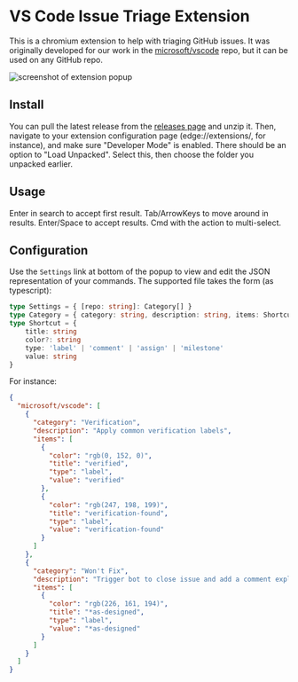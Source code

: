 # VS Code Issue Triage Extension

This is a chromium extension to help with triaging GitHub issues. It was originally developed for our work in the [microsoft/vscode](https://github.com/microsoft/vscode) repo, but it can be used on any GitHub repo.

![screenshot of extension popup](img/useage.png)

## Install

You can pull the latest release from the [releases page](https://github.com/microsoft/vscode-github-triage-extension/releases) and unzip it. Then, navigate to your extension configuration page (edge://extensions/, for instance), and make sure "Developer Mode" is enabled. There should be an option to "Load Unpacked". Select this, then choose the folder you unpacked earlier.

## Usage

Enter in search to accept first result. Tab/ArrowKeys to move around in results. Enter/Space to accept results. Cmd with the action to multi-select.

## Configuration

Use the `Settings` link at bottom of the popup to view and edit the JSON representation of your commands. The supported file takes the form (as typescript):
```ts
type Settings = { [repo: string]: Category[] }
type Category = { category: string, description: string, items: Shortcut[] }
type Shortcut = {
	title: string
	color?: string
	type: 'label' | 'comment' | 'assign' | 'milestone'
	value: string
}
```

For instance:
```json
{
  "microsoft/vscode": [
    {
      "category": "Verification",
      "description": "Apply common verification labels",
      "items": [
        {
          "color": "rgb(0, 152, 0)",
          "title": "verified",
          "type": "label",
          "value": "verified"
        },
        {
          "color": "rgb(247, 198, 199)",
          "title": "verification-found",
          "type": "label",
          "value": "verification-found"
        }
      ]
    },
    {
      "category": "Won't Fix",
      "description": "Trigger bot to close issue and add a comment explaining why",
      "items": [
        {
          "color": "rgb(226, 161, 194)",
          "title": "*as-designed",
          "type": "label",
          "value": "*as-designed"
        }
      ]
    }
  ]
}
```
